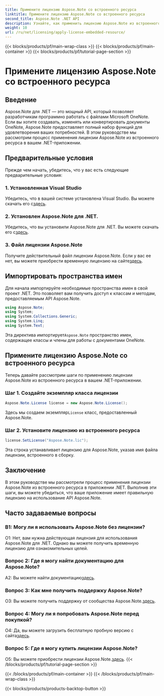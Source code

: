 ```yaml
---
title: Примените лицензию Aspose.Note со встроенного ресурса
linktitle: Примените лицензию Aspose.Note со встроенного ресурса
second_title: Aspose.Note .NET API
description: Узнайте, как применить лицензию Aspose.Note из встроенного ресурса в ваше .NET-приложение. Следуйте нашему пошаговому руководству для бесшовной интеграции.
weight: 10
url: /ru/net/licensing/apply-license-embedded-resource/
---
```


{{< blocks/products/pf/main-wrap-class >}}
{{< blocks/products/pf/main-container >}}
{{< blocks/products/pf/tutorial-page-section >}}

# Примените лицензию Aspose.Note со встроенного ресурса

## Введение

Aspose.Note для .NET — это мощный API, который позволяет разработчикам программно работать с файлами Microsoft OneNote. Если вы хотите создавать, изменять или конвертировать документы OneNote, Aspose.Note предоставляет полный набор функций для удовлетворения ваших потребностей. В этом руководстве мы рассмотрим процесс применения лицензии Aspose.Note из встроенного ресурса в вашем .NET-приложении.

## Предварительные условия

Прежде чем начать, убедитесь, что у вас есть следующие предварительные условия:

### 1. Установленная Visual Studio

Убедитесь, что в вашей системе установлена Visual Studio. Вы можете скачать его с[здесь](https://visualstudio.microsoft.com/).

### 2. Установлен Aspose.Note для .NET.

 Убедитесь, что вы установили Aspose.Note для .NET. Вы можете скачать его с[здесь](https://releases.aspose.com/note/net/).

### 3. Файл лицензии Aspose.Note

 Получите действительный файл лицензии Aspose.Note. Если у вас ее нет, вы можете приобрести временную лицензию на сайте[здесь](https://purchase.aspose.com/temporary-license/).

## Импортировать пространства имен

Для начала импортируйте необходимые пространства имен в свой проект .NET. Это позволяет вам получить доступ к классам и методам, предоставляемым API Aspose.Note.

```csharp
using Aspose.Note;
using System;
using System.Collections.Generic;
using System.Linq;
using System.Text;
```

 Эта директива импортирует`Aspose.Note` пространство имен, содержащее классы и члены для работы с документами OneNote.

## Примените лицензию Aspose.Note со встроенного ресурса

Теперь давайте рассмотрим шаги по применению лицензии Aspose.Note из встроенного ресурса в вашем .NET-приложении.

### Шаг 1. Создайте экземпляр класса лицензии

```csharp
Aspose.Note.License license = new Aspose.Note.License();
```

 Здесь мы создаем экземпляр`License` класс, предоставленный Aspose.Note.

### Шаг 2. Установите лицензию из встроенного ресурса

```csharp
license.SetLicense("Aspose.Note.lic");
```

Эта строка устанавливает лицензию для Aspose.Note, указав имя файла лицензии, встроенного в сборку.

## Заключение

В этом руководстве мы рассмотрели процесс применения лицензии Aspose.Note из встроенного ресурса в приложении .NET. Выполнив эти шаги, вы можете убедиться, что ваше приложение имеет правильную лицензию на использование API Aspose.Note.

## Часто задаваемые вопросы

### В1: Могу ли я использовать Aspose.Note без лицензии?

О1: Нет, вам нужна действующая лицензия для использования Aspose.Note для .NET. Однако вы можете получить временную лицензию для ознакомительных целей.

### Вопрос 2: Где я могу найти документацию для Aspose.Note?

 A2: Вы можете найти документацию[здесь](https://reference.aspose.com/note/net/).

### Вопрос 3: Как мне получить поддержку Aspose.Note?

 О3: Вы можете получить поддержку от сообщества Aspose.Note.[здесь](https://forum.aspose.com/c/note/28).

### Вопрос 4: Могу ли я попробовать Aspose.Note перед покупкой?

 О4: Да, вы можете загрузить бесплатную пробную версию с сайта[здесь](https://releases.aspose.com/).

### Вопрос 5: Где я могу купить лицензии Aspose.Note?

 О5: Вы можете приобрести лицензии Aspose.Note.[здесь](https://purchase.aspose.com/buy).
{{< /blocks/products/pf/tutorial-page-section >}}

{{< /blocks/products/pf/main-container >}}
{{< /blocks/products/pf/main-wrap-class >}}

{{< blocks/products/products-backtop-button >}}
